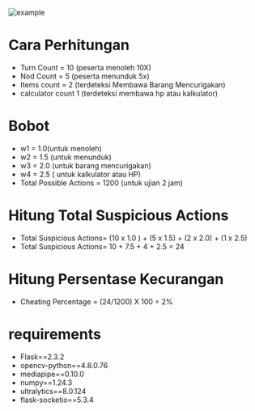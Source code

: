 ![example](https://github.com/user-attachments/assets/99362543-589f-439a-ad5d-78a0b9fe18c8)


# Cara Perhitungan

- Turn Count = 10 (peserta menoleh 10X)
- Nod Count = 5 (peserta menunduk 5x)
- Items count = 2 (terdeteksi Membawa Barang Mencurigakan)
- calculator count 1 (terdeteksi membawa hp atau kalkulator) 

# Bobot
- w1 = 1.0(untuk menoleh)
- w2 = 1.5 (untuk menunduk)
- w3 = 2.0 (untuk barang mencurigakan)
- w4 = 2.5 ( untuk kalkulator atau HP)
- Total Possible Actions = 1200 (untuk ujian 2 jam)

# Hitung Total Suspicious Actions
- Total Suspicious Actions= (10 x 1.0 ) + (5 x 1.5) + (2 x 2.0) + (1 x 2.5)
- Total Suspicious Actions= 10 + 7.5 + 4 + 2.5 = 24

# Hitung Persentase Kecurangan 
- Cheating Percentage = (24/1200) X 100 = 2%


# requirements
- Flask==2.3.2
- opencv-python==4.8.0.76
- mediapipe==0.10.0
- numpy==1.24.3
- ultralytics==8.0.124
- flask-socketio==5.3.4



